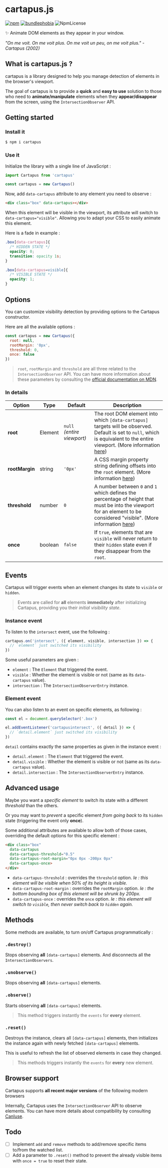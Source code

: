 # cartapus.js
[![npm](https://img.shields.io/npm/v/cartapus.svg)](https://www.npmjs.com/package/cartapus)
[![bundlephobia](https://img.shields.io/bundlephobia/minzip/cartapus?label=bundle%20size)](https://bundlephobia.com/result?p=cartapus)
![NpmLicense](https://img.shields.io/npm/l/cartapus.svg)

✨ Animate DOM elements as they appear in your window.

*"On me voit. On me voit plus. On me voit un peu, on me voit plus." - Cartapus (2002)*

## What is cartapus.js ?

cartapus is a library designed to help you manage detection of elements in the browser's viewport.

The goal of cartapus is to provide a **quick** and **easy to use** solution to those who need to **animate/manipulate** elements when they **appear/disappear** from the screen, using the `IntersectionObserver` API.

## Getting started

### Install it

```bash
$ npm i cartapus
```

### Use it

Initialize the library with a single line of JavaScript :

```javascript
import Cartapus from 'cartapus'

const cartapus = new Cartapus()
```

Now, add `data-cartapus` attribute to any element you need to observe :

```html
<div class="box" data-cartapus></div>
```

When this element will be visible in the viewport, its attribute will switch to `data-cartapus="visible"`. Allowing you to adapt your CSS to easily animate this element.

Here is a fade in example :

```css
.box[data-cartapus]{
  /* HIDDEN STATE */
  opacity: 0;
  transition: opacity 1s;
}

.box[data-cartapus=visible]{
  /* VISIBLE STATE */
  opacity: 1;
}
```

## Options

You can customize visibility detection by providing options to the Cartapus constructor.

Here are all the available options :

```javascript
const cartapus = new Cartapus({
  root: null,
  rootMargin: '0px',
  threshold: 0,
  once: false
})
```

> `root`, `rootMargin` and `threshold` are all three related to the `IntersectionObserver` API. You can have more information about these parameters by consulting the [official documentation on MDN](https://developer.mozilla.org/en-US/docs/Web/API/IntersectionObserver/IntersectionObserver).

### In details

|     Option     |    Type     | Default | Description |
| -------------- | ----------- | ------- | ----------- |
|    **root**    | Element | `null` *(entire viewport)*  | The root DOM element into which `[data-cartapus]` targets will be observed. Default is set to `null`, which is equivalent to the entire viewport. (More information [here](https://developer.mozilla.org/en-US/docs/Web/API/IntersectionObserver/root)) |
| **rootMargin** | string | `'0px'` | A CSS margin property string defining offsets into the `root` element. (More information [here](https://developer.mozilla.org/en-US/docs/Web/API/IntersectionObserver/rootMargin)) |
| **threshold**  | number | `0` | A number between `0` and `1` which defines the percentage of height that must be into the viewport for an element to be considered "visible". (More information [here](https://developer.mozilla.org/en-US/docs/Web/API/IntersectionObserver/thresholds)) |
| **once** | boolean | `false` | If `true`, elements that are `visible` will never return to their `hidden` state even if they disappear from the `root`. |

## Events

Cartapus will trigger events when an element changes its state to `visible` or `hidden`.

> Events are called for **all** elements **immediately** after initializing Cartapus, providing you their *initial visibility state*.

### Instance event

To listen to the `intersect` event, use the following :

```javascript
cartapus.on('intersect', ({ element, visible, intersection }) => {
  // `element` just switched its visibility
})
```

Some useful parameters are given :

- `element` : The `Element` that triggered the event.
- `visible` : Whether the element is visible or not (same as its `data-cartapus` value).
- `intersection` : The `IntersectionObserverEntry` instance.

### Element event

You can also listen to an event on specific elements, as following :

```javascript
const el = document.querySelector('.box')

el.addEventListener('cartapusintersect', ({ detail }) => {
  // `detail.element` just switched its visibility
})
```

`detail` contains exactly the same properties as given in the instance event :

- `detail.element` : The `Element` that triggered the event.
- `detail.visible` : Whether the element is visible or not (same as its `data-cartapus` value).
- `detail.intersection` : The `IntersectionObserverEntry` instance.

## Advanced usage

Maybe you want a *specific element* to switch its state with a different *threshold* than the others.

Or you may want to *prevent* a specific element *from going back* to its `hidden` state (triggering the event only **once**).

Some additional attributes are available to allow both of those cases, overriding the default options for this specific element :

```html
<div class="box"
  data-cartapus
  data-cartapus-threshold="0.5"
  data-cartapus-root-margin="0px 0px -200px 0px"
  data-cartapus-once>
</div>
```

- `data-cartapus-threshold` : overrides the `threshold` option. *Ie : this element will be visible when 50% of its height is visible.*
- `data-cartapus-root-margin` : overrides the `rootMargin` option. *Ie : the bottom bounding box of this element will be shrunk by 200px.*
- `data-cartapus-once` : overrides the `once` option. *Ie : this element will switch to `visible`, then never switch back to `hidden` again.*

## Methods

Some methods are available, to turn on/off Cartapus programmatically :

### `.destroy()`

Stops observing **all** `[data-cartapus]` elements. And disconnects all the `IntersectionObservers`.

### `.unobserve()`

Stops observing **all** `[data-cartapus]` elements.

### `.observe()`

Starts observing **all** `[data-cartapus]` elements.

> This method triggers instantly the `events` for **every** element.

### `.reset()`

Destroys the instance, clears all `[data-cartapus]` elements, then initializes the instance again with newly fetched `[data-cartapus]` elements.

This is useful to refresh the list of observed elements in case they changed.

> This methods triggers instantly the `events` for **every** new element.

## Browser support

Cartapus supports **all recent major versions** of the following modern browsers

Internally, Cartapus uses the `IntersectionObserver` API to observe elements. You can have more details about compatibility by consulting [CanIuse](https://caniuse.com/#feat=intersectionobserver).

## Todo

- [ ] Implement `add` and `remove` methods to add/remove specific items to/from the watched list.
- [ ] Add a parameter to `.reset()` method to prevent the already visible items with `once = true` to reset their state.
